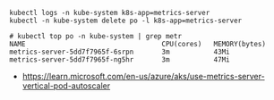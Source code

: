 
```
kubectl logs -n kube-system k8s-app=metrics-server
kubectl -n kube-system delete po -l k8s-app=metrics-server
```

```
# kubectl top po -n kube-system | grep metr
NAME                                  CPU(cores)   MEMORY(bytes)
metrics-server-5dd7f7965f-6srpn       3m           43Mi
metrics-server-5dd7f7965f-ng5hr       3m           47Mi
```

- https://learn.microsoft.com/en-us/azure/aks/use-metrics-server-vertical-pod-autoscaler
